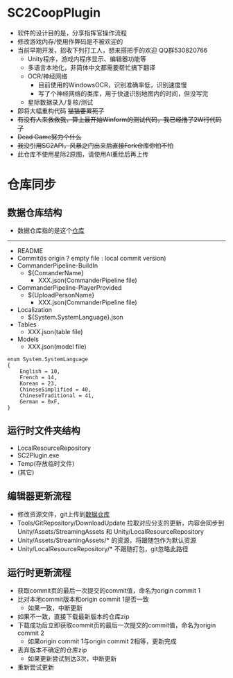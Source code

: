 # SC2CoopPlugin
- 软件的设计目的是，分享指挥官操作流程
- 修改游戏内存/使用作弊码是不被欢迎的
- 当前早期开发，招收下列打工人，想来搭把手的欢迎 QQ群530820766
  - Unity程序，游戏内程序显示、编辑器功能等
  - 多语言本地化，非简体中文都需要帮忙搞下翻译
  - OCR/神经网络
    - 目前使用的WindowsOCR，识别准确率低，识别速度慢
    - 写了个神经网络的类库，用于快速识别地图内的时间，但没写完
  - 星际数据录入/复核/测试
- 即将大幅重构代码 ~~猫猫要累死了~~
- ~~有没有人来救救我，算上最开始Winform的测试代码，我已经撸了2W行代码了~~
- ~~Dead Game努力个什么~~
- ~~我没引用SC2API，风暴之门出来后直接Fork仓库你怕不怕~~
- 此仓库不使用星际2原图，请使用AI重绘后再上传

# 仓库同步

## 数据仓库结构
- 数据仓库指的是这个[仓库](https://gitcode.net/qq_34919016/sc2coopplugin-resource)
---
- README
- Commit(is origin ? empty file : local commit version)
- CommanderPipeline-BuildIn
  - ${ComanderName}
    - XXX.json(CommanderPipeline file)
- CommanderPipeline-PlayerProvided
  - ${UploadPersonName}
    - XXX.json(CommanderPipeline file)
- Localization
  - ${System.SystemLanguage}.json
- Tables
  - XXX.json(table file)
- Models
  - XXX.json(model file)

```
enum System.SystemLanguage
{
    English = 10,
    French = 14,
    Korean = 23,
    ChineseSimplified = 40,
    ChineseTraditional = 41,
    German = 0xF,
}
```

## 运行时文件夹结构
- LocalResourceRepository
- SC2Plugin.exe
- Temp(存放临时文件)
- (其它)

## 编辑器更新流程
- 修改资源文件，git上传到[数据仓库](https://gitcode.net/qq_34919016/sc2coopplugin-resource)
- Tools/GitRepository/DownloadUpdate 拉取对应分支的更新，内容会同步到 Unity/Assets/StreamingAssets 和 Unity/LocalResourceRepository
- Unity/Assets/StreamingAssets/* 的资源，将跟随包作为默认资源
- Unity/LocalResourceRepository/* 不跟随打包，git忽略此路径

## 运行时更新流程
- 获取commit页的最后一次提交的commit值，命名为origin commit 1
- 比对本地commit版本和origin commit 1是否一致
  - 如果一致，中断更新
- 如果不一致，直接下载最新版本的仓库zip
- 下载成功后立即获取commit页的最后一次提交的commit值，命名为origin commit 2
  - 如果origin commit 1与origin commit 2相等，更新完成
- 丢弃版本不确定的仓库zip
  - 如果更新尝试到达3次，中断更新
- 重新尝试更新
